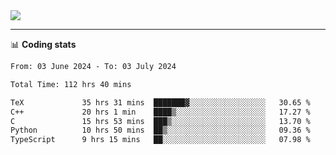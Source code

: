 <picture>
  <source
  srcset="https://github-readme-stats.vercel.app/api?username=sant0s12&show_icons=true&theme=dark"
  media="(prefers-color-scheme: dark)"
  />
  <source
  srcset="https://github-readme-stats.vercel.app/api?username=sant0s12&show_icons=true"
  media="(prefers-color-scheme: light)"
  />
  <img src="https://github-readme-stats.vercel.app/api?username=sant0s12&show_icons=true" />
</picture>

---

📊 **Coding stats**

<!--START_SECTION:waka-->

```txt
From: 03 June 2024 - To: 03 July 2024

Total Time: 112 hrs 40 mins

TeX             35 hrs 31 mins  ███████▓░░░░░░░░░░░░░░░░░   30.65 %
C++             20 hrs 1 min    ████▒░░░░░░░░░░░░░░░░░░░░   17.27 %
C               15 hrs 53 mins  ███▒░░░░░░░░░░░░░░░░░░░░░   13.70 %
Python          10 hrs 50 mins  ██▒░░░░░░░░░░░░░░░░░░░░░░   09.36 %
TypeScript      9 hrs 15 mins   ██░░░░░░░░░░░░░░░░░░░░░░░   07.98 %
```

<!--END_SECTION:waka-->
